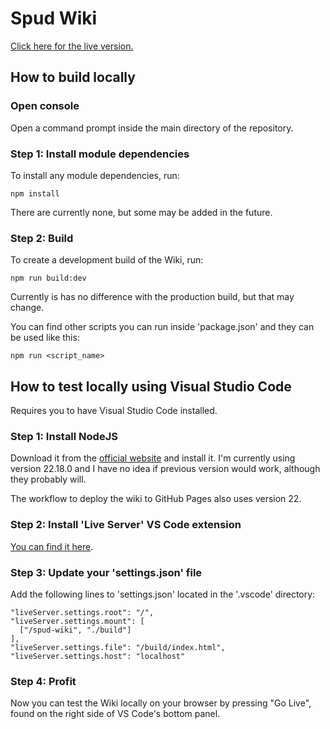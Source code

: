 # Spud Wiki

[Click here for the live version.](https://spikytater.github.io/spud-wiki/)

## How to build locally

### Open console

Open a command prompt inside the main directory of the repository.

### Step 1: Install module dependencies

To install any module dependencies, run:

    npm install
There are currently none, but some may be added in the future.

### Step 2: Build

To create a development build of the Wiki, run:

    npm run build:dev

Currently is has no difference with the production build, but that may change.

You can find other scripts you can run inside 'package.json' and they can be used like this:

    npm run <script_name>

## How to test locally using Visual Studio Code

Requires you to have Visual Studio Code installed.

### Step 1: Install NodeJS

Download it from the [official website](https://nodejs.org/en/download) and install it.
I'm currently using version 22.18.0 and I have no idea if previous version would work, although they probably will.

The workflow to deploy the wiki to GitHub Pages also uses version 22.

### Step 2: Install 'Live Server' VS Code extension

[You can find it here](https://marketplace.visualstudio.com/items?itemName=ritwickdey.LiveServer).

### Step 3: Update your 'settings.json' file

Add the following lines to 'settings.json' located in the '.vscode' directory:

    "liveServer.settings.root": "/",
    "liveServer.settings.mount": [
      ["/spud-wiki", "./build"]
    ],
    "liveServer.settings.file": "/build/index.html",
    "liveServer.settings.host": "localhost"

### Step 4: Profit

Now you can test the Wiki locally on your browser by pressing "Go Live", found on the right side of VS Code's bottom panel.
